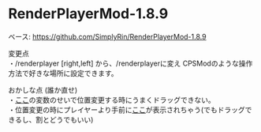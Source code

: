 # RenderPlayerMod-1.8.9
ベース: https://github.com/SimplyRin/RenderPlayerMod-1.8.9

変更点  
・/renderplayer [right,left] から、/renderplayerに変え CPSModのような操作方法で好きな場所に設定できます。  
    
おかしな点 (誰か直せ)   
・[ここ](https://goo.gl/LZfvxU)の変数のせいで位置変更する時にうまくドラッグできない。  
・位置変更の時にプレイヤーより手前に[ここ](https://goo.gl/6J88hm)が表示されちゃう(でもドラッグできるし、割とどうでもいい)  
